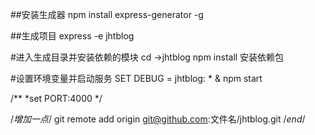 ##安装生成器
npm install express-generator -g

##生成项目
express -e jhtblog

#进入生成目录并安装依赖的模块
cd ->jhtblog
npm install
安装依赖包

#设置环境变量并启动服务
SET DEBUG = jhtblog: * & npm start


/**
*set PORT:4000
*/


/*增加一点*/
git remote add origin git@github.com:文件名/jhtblog.git
/*end*/